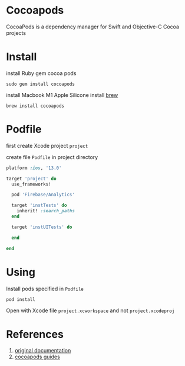 # Cocoapods

CocoaPods is a dependency manager for Swift and Objective-C Cocoa projects

# Install

install Ruby gem cocoa pods
```shell
sudo gem install cocoapods
```

install Macbook M1 Apple Silicone
install [brew](https://docs.brew.sh/Installation) 
```shell
brew install cocoapods
```

# Podfile

first create Xcode project `project`

create file `Podfile` in project directory
```ruby
platform :ios, '13.0'

target 'project' do
  use_frameworks!

  pod 'Firebase/Analytics'

  target 'instTests' do
    inherit! :search_paths
  end

  target 'instUITests' do

  end

end
```

# Using

Install pods specified in `Podfile`
```shell
pod install
```

Open with Xcode file `project.xcworkspace` and not `project.xcodeproj`

# References
1. [original documentation](https://cocoapods.org)
2. [cocoapods guides](https://guides.cocoapods.org/using/using-cocoapods.html)
